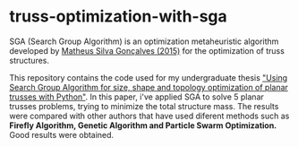 # truss-optimization-with-sga

SGA (Search Group Algorithm) is an optimization metaheuristic algorithm developed by [Matheus Silva Gonçalves (2015)](https://www.researchgate.net/publication/274253521_Search_group_algorithm_A_new_metaheuristic_method_for_the_optimization_of_truss_structures) for the optimization of truss structures.

This repository contains the code used for my undergraduate thesis ["Using Search Group Algorithm for size, shape and topology optimization of planar trusses with Python"](https://repositorio.ufsc.br/handle/123456789/232531). In this paper, i've applied SGA to solve 5 planar trusses problems, trying to minimize the total structure mass. The results were compared with other authors that have used diferent methods such as **Firefly Algorithm, Genetic Algorithm and Particle Swarm Optimization.** Good results were obtained.
